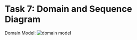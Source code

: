 # Task 7: Domain and Sequence Diagram

Domain Model:
![domain model](media/CS1-Task7_DomainModel.png)

